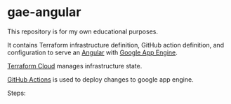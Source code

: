 # gae-angular
This repository is for my own educational purposes. 

It contains Terraform infrastructure definition, GitHub action definition, and configuration to serve an [Angular](https://angular.io/) with [Google App Engine](https://cloud.google.com/appengine). 

[Terraform Cloud](https://www.terraform.io/) manages infrastructure state.

[GitHub Actions](https://github.com/features/actions) is used to deploy changes to google app engine.

Steps: